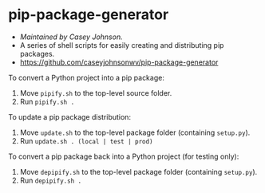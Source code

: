 # pip-package-generator

- _Maintained by Casey Johnson._
- A series of shell scripts for easily creating and distributing pip packages.
- https://github.com/caseyjohnsonwv/pip-package-generator


To convert a Python project into a pip package:
1. Move `pipify.sh` to the top-level source folder.
2. Run `pipify.sh .`

To update a pip package distribution:
1. Move `update.sh` to the top-level package folder (containing `setup.py`).
2. Run `update.sh . (local | test | prod)`

To convert a pip package back into a Python project (for testing only):
1. Move `depipify.sh` to the top-level package folder (containing `setup.py`).
2. Run `depipify.sh .`
